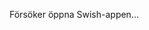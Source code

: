 Försöker öppna Swish-appen...

<script>
  document.addEventListener("DOMContentLoaded", function startSwish() {
        const payload = {
            "version": 1,
            "payee": {
                "value": "1232295269"
            },
            "message": {
                "value": "People For Future Umeå",
                "editable": false
            }
        };

        const encodedPayload = encodeURIComponent(JSON.stringify(payload));
        const callbackUrl = "https://pffumea.se/swish_thanks"; // Din callback-URL
        const encodedCallbackURL = encodeURIComponent(callbackUrl);

        const swishUrl = `swish://payment?data=${encodedPayload}&callbackurl=${encodedCallbackURL}`;

        // Försök växla till Swish-appen
        window.location.href = swishUrl;
    });
</script>
